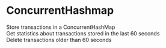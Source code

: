 # ConcurrentHashmap
Store transactions in a ConcurrentHashMap<br>
Get statistics about transactions stored in the last 60 seconds<br>
Delete transactions older than 60 seconds <br>
